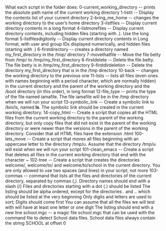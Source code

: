 What each script in the folder does:
0-current_working_directory -- prints the absolute path name of the current working directory
1-listit -- Display the contents list of your current directory
2-bring_me_home -- changes the working directory to the user’s home directory
3-listfiles -- Display current directory contents in a long format
4-listmorefiles -- Display current directory contents, including hidden files (starting with .). Use the long format
5-listfilesdigitonly -- Display current directory contents in Long format, with user and group IDs displayed numerically, and hidden files (starting with .)
6-firstdirectory -- creates a directory named my_first_directory in the /tmp/ directory
7-movethatfile -- Move the file betty from /tmp/ to /tmp/my_first_directory
8-firstdelete -- Delete the file betty. The file betty is in /tmp/my_first_directory
9-firstdirdeletion -- Delete the directory my_first_directory that is in the /tmp directory
10-back -- changes the working directory to the previous one
11-lists -- lists all files (even ones with names beginning with a period character, which are normally hidden) in the current directory and the parent of the working directory and the /boot directory (in this order), in long format
12-file_type -- prints the type of the file named iamafile. The file iamafile will be in the /tmp directory when we will run your script
13-symbolic_link -- Create a symbolic link to /bin/ls, named __ls__. The symbolic link should be created in the current working directory.
14-copy_html -- Create a script that copies all the HTML files from the current working directory to the parent of the working directory, but only copy files that did not exist in the parent of the working directory or were newer than the versions in the parent of the working directory. Consider that all HTML files have the extension .html
100-lets_move -- Create a script that moves all files beginning with an uppercase letter to the directory /tmp/u. Assume that the directory /tmp/u will exist when we will run your script
101-clean_emacs -- Create a script that deletes all files in the current working directory that end with the character ~
102-tree -- Create a script that creates the directories welcome/, welcome/to/ and welcome/to/school in the current directory. You are only allowed to use two spaces (and lines) in your script, not more
103-commas -- command that lists all the files and directories of the current directory, separated by commas (,).
Directory names should end with a slash (/)
Files and directories starting with a dot (.) should be listed
The listing should be alpha ordered, except for the directories . and .. which should be listed at the very beginning
Only digits and letters are used to sort; Digits should come first
You can assume that all the files we will test with will have at least one letter or one digit
The listing should end with a new line
school.mgc -- a magic file school.mgc that can be used with the command file to detect School data files. School data files always contain the string SCHOOL at offset 0
